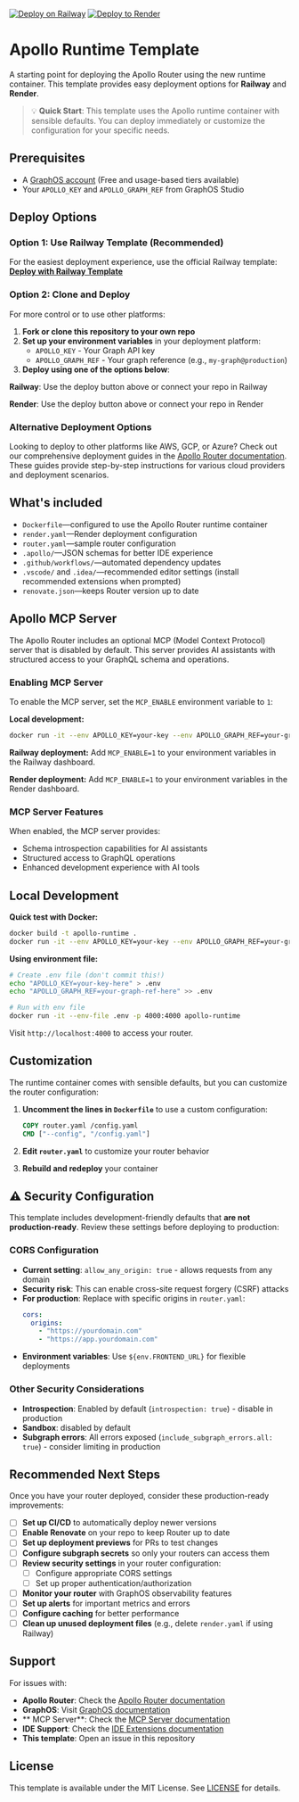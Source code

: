 [![Deploy on Railway](https://railway.app/button.svg)](https://railway.com/deploy/apollo-router)
[![Deploy to Render](https://render.com/images/deploy-to-render-button.svg)](https://render.com/deploy?repo=github.com/apollographql/router-template)

# Apollo Runtime Template

A starting point for deploying the Apollo Router using the new runtime container. This template provides easy deployment options for **Railway** and **Render**.

> 💡 **Quick Start**: This template uses the Apollo runtime container with sensible defaults. You can deploy immediately or customize the configuration for your specific needs.

## Prerequisites

- A [GraphOS account](https://www.apollographql.com/docs/graphos/) (Free and usage-based tiers available)
- Your `APOLLO_KEY` and `APOLLO_GRAPH_REF` from GraphOS Studio

## Deploy Options

### Option 1: Use Railway Template (Recommended)
For the easiest deployment experience, use the official Railway template:
**[Deploy with Railway Template](https://railway.com/deploy/apollo-router)**

### Option 2: Clone and Deploy
For more control or to use other platforms:

1. **Fork or clone this repository to your own repo**
2. **Set up your environment variables** in your deployment platform:
   - `APOLLO_KEY` - Your Graph API key
   - `APOLLO_GRAPH_REF` - Your graph reference (e.g., `my-graph@production`)
3. **Deploy using one of the options below**:

**Railway**: Use the deploy button above or connect your repo in Railway

**Render**: Use the deploy button above or connect your repo in Render

### Alternative Deployment Options
Looking to deploy to other platforms like AWS, GCP, or Azure? Check out our comprehensive deployment guides in the [Apollo Router documentation](https://www.apollographql.com/docs/graphos/routing#deployment-guides). These guides provide step-by-step instructions for various cloud providers and deployment scenarios.

## What's included

- `Dockerfile`—configured to use the Apollo Router runtime container
- `render.yaml`—Render deployment configuration
- `router.yaml`—sample router configuration
- `.apollo/`—JSON schemas for better IDE experience
- `.github/workflows/`—automated dependency updates
- `.vscode/` and `.idea/`—recommended editor settings (install recommended extensions when prompted)
- `renovate.json`—keeps Router version up to date

## Apollo MCP Server

The Apollo Router includes an optional MCP (Model Context Protocol) server that is disabled by default. This server provides AI assistants with structured access to your GraphQL schema and operations.

### Enabling MCP Server

To enable the MCP server, set the `MCP_ENABLE` environment variable to `1`:

**Local development:**
```bash
docker run -it --env APOLLO_KEY=your-key --env APOLLO_GRAPH_REF=your-graph-ref --env MCP_ENABLE=1 -p 4000:4000 apollo-runtime
```

**Railway deployment:**
Add `MCP_ENABLE=1` to your environment variables in the Railway dashboard.

**Render deployment:**
Add `MCP_ENABLE=1` to your environment variables in the Render dashboard.

### MCP Server Features

When enabled, the MCP server provides:
- Schema introspection capabilities for AI assistants
- Structured access to GraphQL operations
- Enhanced development experience with AI tools

## Local Development

**Quick test with Docker:**
```bash
docker build -t apollo-runtime .
docker run -it --env APOLLO_KEY=your-key --env APOLLO_GRAPH_REF=your-graph-ref -p 4000:4000 apollo-runtime
```

**Using environment file:**
```bash
# Create .env file (don't commit this!)
echo "APOLLO_KEY=your-key-here" > .env
echo "APOLLO_GRAPH_REF=your-graph-ref-here" >> .env

# Run with env file
docker run -it --env-file .env -p 4000:4000 apollo-runtime
```

Visit `http://localhost:4000` to access your router.

## Customization

The runtime container comes with sensible defaults, but you can customize the router configuration:

1. **Uncomment the lines in `Dockerfile`** to use a custom configuration:
   ```dockerfile
   COPY router.yaml /config.yaml
   CMD ["--config", "/config.yaml"]
   ```

2. **Edit `router.yaml`** to customize your router behavior

3. **Rebuild and redeploy** your container

## ⚠️ Security Configuration

This template includes development-friendly defaults that **are not production-ready**. Review these settings before deploying to production:

### CORS Configuration
- **Current setting**: `allow_any_origin: true` - allows requests from any domain
- **Security risk**: This can enable cross-site request forgery (CSRF) attacks
- **For production**: Replace with specific origins in `router.yaml`:
  ```yaml
  cors:
    origins:
      - "https://yourdomain.com"
      - "https://app.yourdomain.com"
  ```
- **Environment variables**: Use `${env.FRONTEND_URL}` for flexible deployments

### Other Security Considerations
- **Introspection**: Enabled by default (`introspection: true`) - disable in production
- **Sandbox**: disabled by default
- **Subgraph errors**: All errors exposed (`include_subgraph_errors.all: true`) - consider limiting in production

## Recommended Next Steps

Once you have your router deployed, consider these production-ready improvements:

- [ ] **Set up CI/CD** to automatically deploy newer versions
- [ ] **Enable Renovate** on your repo to keep Router up to date
- [ ] **Set up deployment previews** for PRs to test changes
- [ ] **Configure subgraph secrets** so only your routers can access them
- [ ] **Review security settings** in your router configuration:
  - [ ] Configure appropriate CORS settings
  - [ ] Set up proper authentication/authorization
- [ ] **Monitor your router** with GraphOS observability features
- [ ] **Set up alerts** for important metrics and errors
- [ ] **Configure caching** for better performance
- [ ] **Clean up unused deployment files** (e.g., delete `render.yaml` if using Railway)

## Support

For issues with:
- **Apollo Router**: Check the [Apollo Router documentation](https://www.apollographql.com/docs/router/)
- **GraphOS**: Visit [GraphOS documentation](https://www.apollographql.com/docs/graphos/)
- ** MCP Server**: Check the [MCP Server documentation](https://www.apollographql.com/docs/apollo-mcp-server)
- **IDE Support**: Check the [IDE Extensions documentation](https://www.apollographql.com/docs/apollo-server/ide-support/)
- **This template**: Open an issue in this repository

## License

This template is available under the MIT License. See [LICENSE](LICENSE) for details.
